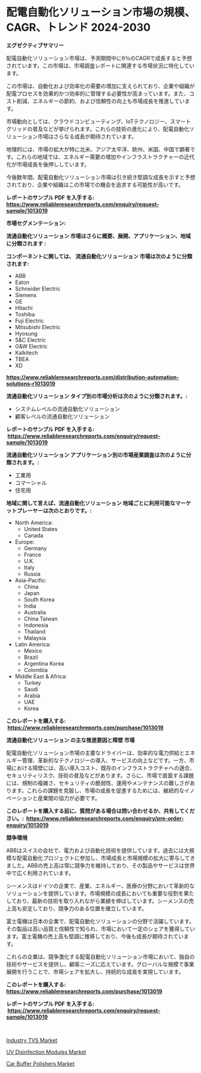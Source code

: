 <p><h1>配電自動化ソリューション市場の規模、CAGR、トレンド 2024-2030</h1></p><p><strong>エグゼクティブサマリー</strong></p>
<p><p>配電自動化ソリューション市場は、予測期間中に6％のCAGRで成長すると予想されています。この市場は、市場調査レポートに関連する市場状況に特化しています。</p><p>この市場は、自動化および効率化の需要の増加に支えられており、企業や組織が配電プロセスを効果的かつ効率的に管理する必要性が高まっています。また、コスト削減、エネルギーの節約、および信頼性の向上も市場成長を推進しています。</p><p>市場動向としては、クラウドコンピューティング、IoTテクノロジー、スマートグリッドの普及などが挙げられます。これらの技術の進化により、配電自動化ソリューション市場はさらなる成長が期待されています。</p><p>地理的には、市場の拡大が特に北米、アジア太平洋、欧州、米国、中国で顕著です。これらの地域では、エネルギー需要の増加やインフラストラクチャーの近代化が市場成長を後押ししています。</p><p>今後数年間、配電自動化ソリューション市場は引き続き堅調な成長を示すと予想されており、企業や組織はこの市場での機会を追求する可能性が高いです。</p></p>
<p><strong>レポートのサンプル PDF を入手する: <a href="https://www.reliableresearchreports.com/enquiry/request-sample/1013019">https://www.reliableresearchreports.com/enquiry/request-sample/1013019</a></strong></p>
<p><strong>市場セグメンテーション:</strong></p>
<p><strong> 流通自動化ソリューション 市場はさらに概要、展開、アプリケーション、地域に分類されます :</strong></p>
<p><strong>コンポーネントに関しては、 流通自動化ソリューション 市場は次のように分類されます: &nbsp;</strong></p>
<p><ul><li>ABB</li><li>Eaton</li><li>Schneider Electric</li><li>Siemens</li><li>GE</li><li>Hitachi</li><li>Toshiba</li><li>Fuji Electric</li><li>Mitsubishi Electric</li><li>Hyosung</li><li>S&C Electric</li><li>G&W Electric</li><li>Kalkitech</li><li>TBEA</li><li>XD</li></ul></p>
<p><strong><a href="https://www.reliableresearchreports.com/distribution-automation-solutions-r1013019">https://www.reliableresearchreports.com/distribution-automation-solutions-r1013019</a></strong></p>
<p><strong> 流通自動化ソリューション タイプ別の市場分析は次のように分類されます。:</strong></p>
<p><ul><li>システムレベルの流通自動化ソリューション</li><li>顧客レベルの流通自動化ソリューション</li></ul></p>
<p><strong>レポートのサンプル PDF を入手する: &nbsp;<a href="https://www.reliableresearchreports.com/enquiry/request-sample/1013019">https://www.reliableresearchreports.com/enquiry/request-sample/1013019</a></strong></p>
<p><strong> 流通自動化ソリューション アプリケーション別の市場産業調査は次のように分類されます。:</strong></p>
<p><ul><li>工業用</li><li>コマーシャル</li><li>住宅用</li></ul></p>
<p><strong>地域に関して言えば、流通自動化ソリューション 地域ごとに利用可能なマーケットプレーヤーは次のとおりです。:</strong></p>
<p><ul>
    <li>
        North America:
        <ul>
            <li>United States</li>
            <li>Canada</li>
        </ul>
    </li>
    <li>
        Europe:
        <ul>
            <li>Germany</li>
            <li>France</li>
            <li>U.K.</li>
            <li>Italy</li>
            <li>Russia</li>
        </ul>
    </li>
    <li>
        Asia-Pacific:
        <ul>
            <li>China</li>
            <li>Japan</li>
            <li>South Korea</li>
            <li>India</li>
            <li>Australia</li>
            <li>China Taiwan</li>
            <li>Indonesia</li>
            <li>Thailand</li>
            <li>Malaysia</li>
        </ul>
    </li>
    <li>
        Latin America:
        <ul>
            <li>Mexico</li>
            <li>Brazil</li>
            <li>Argentina Korea</li>
            <li>Colombia</li>
        </ul>
    </li>
    <li>
        Middle East & Africa:
        <ul>
            <li>Turkey</li>
            <li>Saudi</li>
            <li>Arabia</li>
            <li>UAE</li>
            <li>Korea</li>
        </ul>
    </li>
    </ul></p>
<p><strong>このレポートを購入する: &nbsp;<a href="https://www.reliableresearchreports.com/purchase/1013019">https://www.reliableresearchreports.com/purchase/1013019</a></strong></p>
<p><strong>流通自動化ソリューション の主な推進要因と障壁 市場</strong></p>
<p><p>配電自動化ソリューション市場の主要なドライバーは、効率的な電力供給とエネルギー管理、革新的なテクノロジーの導入、サービスの向上などです。一方、市場における障壁には、高い導入コスト、既存のインフラストラクチャへの適合、セキュリティリスク、技術の普及などがあります。さらに、市場で直面する課題には、規制の複雑さ、セキュリティの脆弱性、運用やメンテナンスの難しさがあります。これらの課題を克服し、市場の成長を促進するためには、継続的なイノベーションと産業間の協力が必要です。</p></p>
<p><strong>このレポートを購入する前に、質問がある場合は問い合わせるか、共有してください。:&nbsp; <a href="https://www.reliableresearchreports.com/enquiry/pre-order-enquiry/1013019">https://www.reliableresearchreports.com/enquiry/pre-order-enquiry/1013019</a></strong></p>
<p><strong>競争環境</strong></p>
<p><p>ABBはスイスの会社で、電力および自動化技術を提供しています。過去には大規模な配電自動化プロジェクトに参加し、市場成長と市場規模の拡大に寄与してきました。ABBの売上高は常に競争力を維持しており、その製品やサービスは世界中で広く利用されています。</p><p>シーメンスはドイツの企業で、産業、エネルギー、医療の分野において革新的なソリューションを提供しています。市場規模の成長においても重要な役割を果たしており、最新の技術を取り入れながら業績を伸ばしています。シーメンスの売上高も安定しており、競争力のある位置を確立しています。</p><p>富士電機は日本の企業で、配電自動化ソリューションの分野で活躍しています。その製品は高い品質と信頼性で知られ、市場において一定のシェアを獲得しています。富士電機の売上高も堅調に推移しており、今後も成長が期待されています。</p><p>これらの企業は、競争激化する配電自動化ソリューション市場において、独自の技術やサービスを提供し、顧客ニーズに応えています。グローバルな規模で事業展開を行うことで、市場シェアを拡大し、持続的な成長を実現しています。</p></p>
<p><strong>このレポートを購入する: &nbsp; <a href="https://www.reliableresearchreports.com/purchase/1013019">https://www.reliableresearchreports.com/purchase/1013019</a></strong></p>
<p><strong>レポートのサンプル PDF を入手する: &nbsp;<a href="https://www.reliableresearchreports.com/enquiry/request-sample/1013019">https://www.reliableresearchreports.com/enquiry/request-sample/1013019</a></strong><strong></strong></p>
<p>&nbsp;</p>
<p><p><a href="https://lydian-appliance-61d.notion.site/Industry-TVS-Market-Trends-and-Market-Analysis-forecasted-for-period-2024-2031-253a054471b94f039445c33a8fce7ebb">Industry TVS Market</a></p><p><a href="https://summer-dogwood-3e9.notion.site/UV-Disinfection-Modules-Market-The-Key-To-Successful-Business-Strategy-Forecast-Till-2031-437d2fb9aeff4cdc9b34aa6fac933105">UV Disinfection Modules Market</a></p><p><a href="https://github.com/YashRP12/Market-Research-Report-List-4/blob/main/car-buffer-polishers-market.md">Car Buffer Polishers Market</a></p></p>